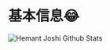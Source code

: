 # 基本信息😂
![Hemant Joshi Github Stats](https://github-readme-stats.vercel.app/api?username=liujbo&show_icons=true&title_color=fff&icon_color=79ff97&text_color=9f9f9f&bg_color=151515&hide=["contribs"])
